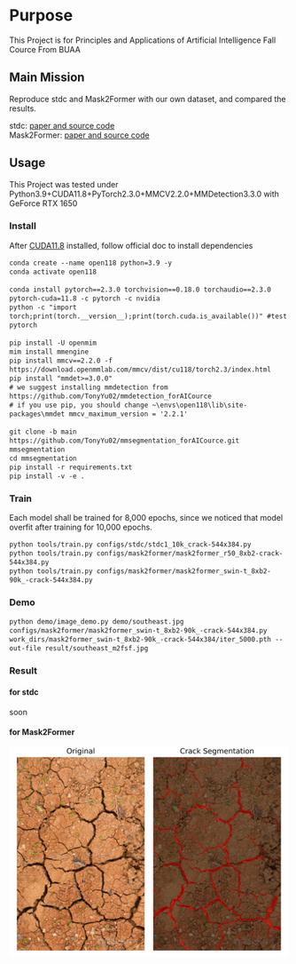 # Purpose
This Project is for Principles and Applications of Artificial Intelligence Fall Cource From BUAA

## Main Mission
Reproduce stdc and Mask2Former with our own dataset, and compared the results.

stdc: [paper and source code](https://github.com/MichaelFan01/STDC-Seg)  
Mask2Former: [paper and source code](https://github.com/facebookresearch/Mask2Former)

## Usage
This Project was tested under Python3.9+CUDA11.8+PyTorch2.3.0+MMCV2.2.0+MMDetection3.3.0 with GeForce RTX 1650

### Install
After [CUDA11.8](https://developer.nvidia.com/cuda-11-8-0-download-archive) installed, follow official doc to install dependencies
   ```CMD
   conda create --name open118 python=3.9 -y
   conda activate open118

   conda install pytorch==2.3.0 torchvision==0.18.0 torchaudio==2.3.0 pytorch-cuda=11.8 -c pytorch -c nvidia
   python -c "import torch;print(torch.__version__);print(torch.cuda.is_available())" #test pytorch

   pip install -U openmim
   mim install mmengine
   pip install mmcv==2.2.0 -f https://download.openmmlab.com/mmcv/dist/cu118/torch2.3/index.html
   pip install "mmdet>=3.0.0"
   # we suggest installing mmdetection from https://github.com/TonyYu02/mmdetection_forAICource
   # if you use pip, you should change ~\envs\open118\lib\site-packages\mmdet mmcv_maximum_version = '2.2.1'

   git clone -b main https://github.com/TonyYu02/mmsegmentation_forAICource.git mmsegmentation
   cd mmsegmentation
   pip install -r requirements.txt
   pip install -v -e .
   ```
### Train
Each model shall be trained for 8,000 epochs, since we noticed that model overfit after training for 10,000 epochs.
```
python tools/train.py configs/stdc/stdc1_10k_crack-544x384.py
python tools/train.py configs/mask2former/mask2former_r50_8xb2-crack-544x384.py
python tools/train.py configs/mask2former/mask2former_swin-t_8xb2-90k_-crack-544x384.py
```
### Demo
```
python demo/image_demo.py demo/southeast.jpg configs/mask2former/mask2former_swin-t_8xb2-90k_-crack-544x384.py work_dirs/mask2former_swin-t_8xb2-90k_-crack-544x384/iter_5000.pth --out-file result/southeast_m2fsf.jpg
```
### Result
#### for stdc
soon
#### for Mask2Former
![msfs](result/comparison_result.png)
